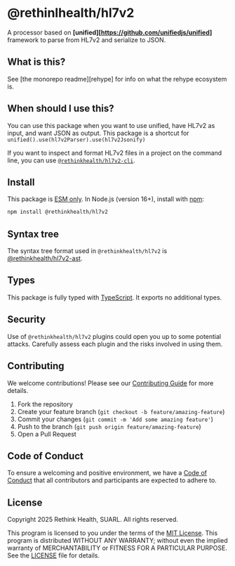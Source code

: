 # @rethinlhealth/hl7v2

A processor based on **[unified][https://github.com/unifiedjs/unified]** framework to parse from HL7v2 and serialize to JSON.

## What is this?

See [the monorepo readme][rehype] for info on what the rehype ecosystem is.

## When should I use this?

You can use this package when you want to use unified, have HL7v2 as input, and want JSON as output. This package is a shortcut for `unified().use(hl7v2Parser).use(hl7v2Jsonify)`

If you want to inspect and format HL7v2 files in a project on the command line, you can use [`@rethinkhealth/hl7v2-cli`](../hl7v2-cli/).

## Install

This package is [ESM only](https://gist.github.com/sindresorhus/a39789f98801d908bbc7ff3ecc99d99c). In Node.js (version 16+), install with [npm](https://docs.npmjs.com/cli/install):

```sh
npm install @rethinkhealth/hl7v2
```

## Syntax tree

The syntax tree format used in `@rethinkhealth/hl7v2` is [@rethinkhealth/hl7v2-ast](../hl7v2-ast/).

## Types

This package is fully typed with [TypeScript](https://www.typescriptlang.org). It exports no additional types.

## Security

Use of `@rethinkhealth/hl7v2` plugins could open you up to some potential attacks. Carefully assess each plugin and the risks involved in using them.

## Contributing

We welcome contributions! Please see our [Contributing Guide](../../CONTRIBUTING.md) for more details.

1. Fork the repository
2. Create your feature branch (`git checkout -b feature/amazing-feature`)
3. Commit your changes (`git commit -m 'Add some amazing feature'`)
4. Push to the branch (`git push origin feature/amazing-feature`)
5. Open a Pull Request

## Code of Conduct

To ensure a welcoming and positive environment, we have a [Code of Conduct](../../CODE_OF_CONDUCT.md) that all contributors and participants are expected to adhere to.

## License

Copyright 2025 Rethink Health, SUARL. All rights reserved.

This program is licensed to you under the terms of the [MIT License](https://opensource.org/licenses/MIT). This program is distributed WITHOUT ANY WARRANTY; without even the implied warranty of MERCHANTABILITY or FITNESS FOR A PARTICULAR PURPOSE. See the [LICENSE](../../LICENSE) file for details.
